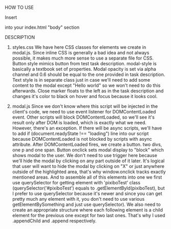 HOW TO USE

  Insert
  <script defer src='https://ostebliuk.github.io/task2020.18.08/src/modal.js'></script>
  into your index.html "body" section
  
DESCRIPTION

  1. styles.css
    We have here CSS classes for elements we create in modal.js. Since inline CSS is generally a bad idea and not always possible, it makes much more sense to use a separate file for CSS. 
    Button style mimics button from test task description. modal-style is basically a textbook set of properties. 
    Modal opacity is set via alpha channel and 0.6 should be equal to the one provided in task description. 
    Text style is in separate class just in case we'll need to add some content to the modal except "Hello world" so we won't need to do this afterwards.
    Close marker floats to the left as in the task description and changes it's color to black on hover and focus because it looks cool. 
  
  2. modal.js
    Since we don't know where this script will be injected in the client's code, we need to use event listener for DOMContentLoaded event. Other scripts will block DOMContentLoaded, so we'll see it's result only after DOM is loaded, which is exactly what we need. However, there's an exception. If there will be async scripts, we'll have to add 
    if (document.readyState !== "loading")
    line into our script because DOMContentLoaded is not blocked by scripts with async attribute.
    After DOMContentLoaded fires, we create a button. two divs, one p and one span. 
    Button onclick sets modal display to "block" which shows modal to the user. We don't need to use trigger here because we'll hide the modal by clicking on any part outside of it later. 
    It's logical that user will want to hide the modal by clicking on "X" or just anywhere outside of the highlighted area, that's why window.onclick tracks exactly mentioned areas. 
    And to assemble all of this elements into one we first use querySelector for getting element with 'pixiboTest' class (querySelector('#pixiboTest') equals to .getElementById(pixiboTest), but I prefer to use querySelector because it's newer and since you can get pretty much any element with it, you don't need to use various getElementBySomething and just use querySelector).
    We also need to create an appropriate structure where each following element is a child element for the previous one except for two last ones. That's why I used .appendChild and .append respectively. 

